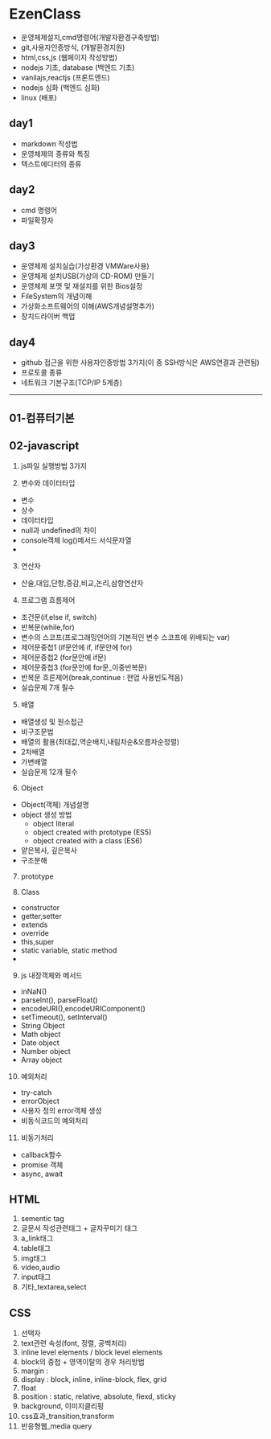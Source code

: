 # EzenClass
- 운영체제설치,cmd명령어(개발자환경구축방법)
- git,사용자인증방식, (개발환경지원)
- html,css,js (웹페이지 작성방법)
- nodejs 기초, database (백엔드 기초)
- vanilajs,reactjs (프론트엔드)
- nodejs 심화 (백엔드 심화)
- linux (배포)

## day1
- markdown 작성법
- 운영체제의 종류와 특징
- 텍스트에디터의 종류

## day2
- cmd 명령어
- 파일확장자
 
## day3
- 운영체제 설치실습(가상환경 VMWare사용)
- 운영체제 설치USB(가상의 CD-ROM) 만들기
- 운영체제 포맷 및 재설치를 위한 Bios설정
- FileSystem의 개념이해
- 가상화소프트웨어의 이해(AWS개념설명추가)
- 장치드라이버 백업

## day4
- github 접근을 위한 사용자인증방법 3가지(이 중 SSH방식은 AWS연결과 관련됨)
- 프로토콜 종류
- 네트워크 기본구조(TCP/IP 5계층)

---

## 01-컴퓨터기본

## 02-javascript

  1. js파일 실행방법 3가지
   
  2. 변수와 데이터타입
  - 변수 
  - 상수
  - 데이터타입
  - null과 undefined의 차이
  - console객체 log()메서드 서식문자열
  - 
  3. 연산자
  - 산술,대입,단항,증감,비교,논리,삼항연산자
  
  4. 프로그램 흐름제어 
  - 조건문(if,else if, switch)
  - 반복문(while,for)
  - 변수의 스코프(프로그래밍언어의 기본적인 변수 스코프에 위배되는 var)
  - 제어문중첩1 (if문안에 if, if문안에 for)
  - 제어문중첩2 (for문안에 if문)
  - 제어문중첩3 (for문안에 for문_이중반복문) 
  - 반복문 흐른제어(break,continue : 현업 사용빈도적음)
  - 실습문제 7개 필수 
  
  5. 배열
  - 배열생성 및 원소접근
  - 비구조문법
  - 배열의 활용(최대값,역순배치,내림차순&오름차순정렬)
  - 2차배열
  - 가변배열
  - 실습문제 12개 필수
  
  6. Object
  - Object(객체) 개념설명
  - object 생성 방법
    - object literal
    - object created with prototype (ES5)
    - object created with a class (ES6)
  - 얕은복사, 깊은복사
  - 구조분해
  
  7. prototype

  8. Class
  - constructor
  - getter,setter
  - extends
  - override
  - this,super
  - static variable, static method
  - 
  9. js 내장객체와 메서드
  - inNaN()
  - parseInt(), parseFloat()
  - encodeURI(),encodeURIComponent()
  - setTimeout(), setInterval()
  - String Object
  - Math object
  - Date object
  - Number object
  - Array object
  
  10. 예외처리
  - try-catch
  - errorObject
  - 사용자 정의 error객체 생성
  - 비동식코드의 예외처리
   
  11. 비동기처리
  - callback함수
  - promise 객체
  - async, await


## HTML
  1. sementic tag
  2. 글문서 작성관련태그 + 글자꾸미기 태그
  3. a_link태그
  4. table태그
  5. img태그
  6. video,audio
  7. input태그
  8. 기타_textarea,select

## CSS
  1. 선택자 
  2. text관련 속성(font, 정렬, 공백처리)
  3. inline level elements / block level elements
  4. block의 중첩 + 영역이탈의 경우 처리방법
  5. margin : 
  6. display : block, inline, inline-block, flex, grid
  7. float
  8. position : static, relative, absolute, fiexd, sticky
  9. background, 이미지클리핑
  10. css효과_transition,transform
  11. 반응형웹_media query






